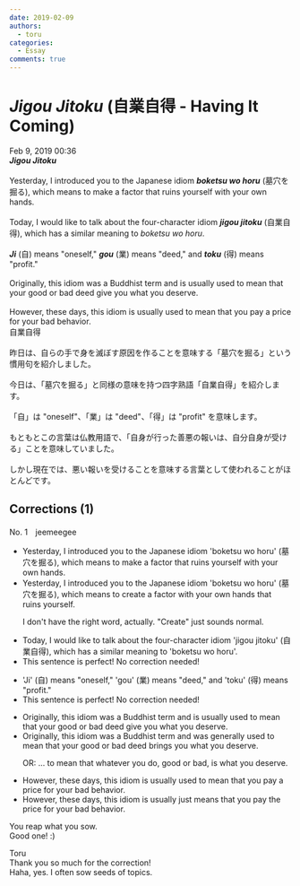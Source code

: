 ```yaml
---
date: 2019-02-09
authors:
  - toru
categories:
  - Essay
comments: true
---
```


# <strong><em>Jigou Jitoku</strong></em> (自業自得 - Having It Coming)
<div class="date">Feb 9, 2019 00:36</div>
<div id="post"><div id="body_show_ori">
<strong><em>Jigou Jitoku</strong></em><br/><br/>Yesterday, I introduced you to the Japanese idiom <strong><em>boketsu wo horu</em></strong> (墓穴を掘る), which means to make a factor that ruins yourself with your own hands.<br/><br/>Today, I would like to talk about the four-character idiom <strong><em>jigou jitoku</em></strong> (自業自得), which has a similar meaning to <em>boketsu wo horu</em>.<br/><br/><strong><em>Ji</em></strong> (自) means "oneself," <strong><em>gou</em></strong> (業) means "deed," and <strong><em>toku</em></strong> (得) means "profit."<br/><br/>Originally, this idiom was a Buddhist term and is usually used to mean that your good or bad deed give you what you deserve.<br/><br/>However, these days, this idiom is usually used to mean that you pay a price for your bad behavior.
</div></div>

<!-- more -->

<div id="post_ja"><div id="body_show_mo">
自業自得<br/><br/>昨日は、自らの手で身を滅ぼす原因を作ることを意味する「墓穴を掘る」という慣用句を紹介しました。<br/><br/>今日は、「墓穴を掘る」と同様の意味を持つ四字熟語「自業自得」を紹介します。<br/><br/>「自」は "oneself"、「業」は "deed"、「得」は "profit" を意味します。<br/><br/>もともとこの言葉は仏教用語で、「自身が行った善悪の報いは、自分自身が受ける」ことを意味していました。<br/><br/>しかし現在では、悪い報いを受けることを意味する言葉として使われることがほとんどです。
</div></div>

## Corrections (1)
<div id="block"><div class="first_name"> No. 1　<span class="just_name">jeemeegee</span></div><div id="block2">
<ul class="correction_field">
<li class="incorrect">Yesterday, I introduced you to the Japanese idiom 'boketsu wo horu' (墓穴を掘る), which means to make a factor that ruins yourself with your own hands.</li>
<li class="corrected correct">
Yesterday, I introduced you to the Japanese idiom 'boketsu wo horu' (墓穴を掘る), which means to <span class="f_blue">create </span>a factor<span class="f_blue"> with your own hands</span> that ruins yourself.
<p class="correction_comment">I don't have the right word, actually. "Create" just sounds normal.</p>
</li>
</ul>
<ul class="correction_field">
<li class="incorrect">Today, I would like to talk about the four-character idiom 'jigou jitoku' (自業自得), which has a similar meaning to 'boketsu wo horu'.</li>
<li class="corrected perfect">This sentence is perfect! No correction needed!</li>
</ul>
<ul class="correction_field">
<li class="incorrect">'Ji' (自) means "oneself," 'gou' (業) means "deed," and 'toku' (得) means "profit."</li>
<li class="corrected perfect">This sentence is perfect! No correction needed!</li>
</ul>
<ul class="correction_field">
<li class="incorrect">Originally, this idiom was a Buddhist term and is usually used to mean that your good or bad deed give you what you deserve.</li>
<li class="corrected correct">
Originally, this idiom was a Buddhist term and <span class="f_blue">was generally</span> used to mean that your good or bad deed <span class="f_blue">brings</span> you what you deserve.
<p class="correction_comment">OR: ... to mean that whatever you do, good or bad, is what you deserve.</p>
</li>
</ul>
<ul class="correction_field">
<li class="incorrect">However, these days, this idiom is usually used to mean that you pay a price for your bad behavior.</li>
<li class="corrected correct">
However, these days, this idiom <span class="f_gray"><span class="sline">is</span></span> usually <span class="f_blue">just means</span> that you pay <span class="f_blue">the</span> price for your bad behavior.
</li>
</ul>
<p class="comment_small">
 You reap what you sow.
 <br/>
 Good one! :)
</p>

</div><div class="name"><span class="just_name">Toru</span><br>
Thank you so much for the correction!<br/>Haha, yes. I often sow seeds of topics.
</div>
</div>

